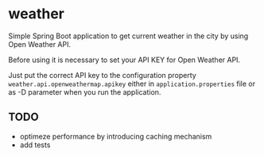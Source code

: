 # weather
Simple Spring Boot application to get current weather in the city by using Open Weather API.

Before using it is necessary to set your API KEY for Open Weather API.

Just put the correct API key to the configuration property `weather.api.openweathermap.apikey` either in `application.properties` file or as -D parameter when you run the application.


## TODO
* optimeze performance by introducing caching mechanism
* add tests

